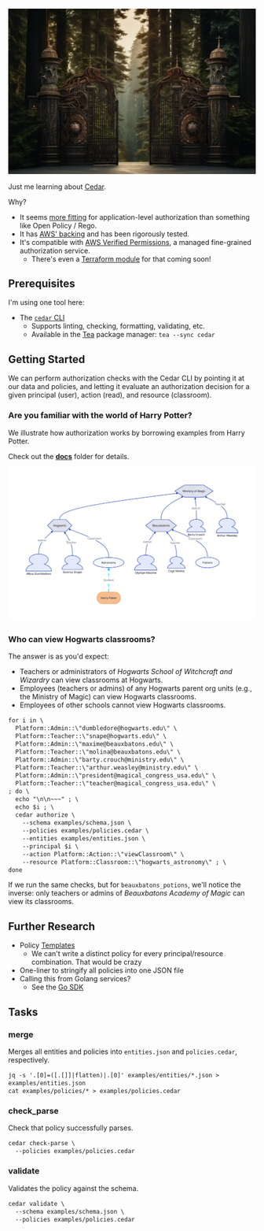 <p align="center">
  <img src="./forest.jpg" width="600" />
</p>

Just me learning about [Cedar][cedar].

Why?

- It seems [more fitting][permit-opa-cedar] for application-level authorization than something like Open Policy / Rego.
- It has [AWS' backing][aws-cedar-press] and has been rigorously tested.
- It's compatible with [AWS Verified Permissions][aws-vp], a managed fine-grained authorization service.
  - There's even a [Terraform module][aws-vp-tf] for that coming soon!

[aws-vp-tf]: https://github.com/hashicorp/terraform-provider-aws/issues/32158
[aws-vp]: https://aws.amazon.com/verified-permissions/
[aws-cedar-press]: https://aws.amazon.com/about-aws/whats-new/2023/05/cedar-open-source-language-access-control/
[cedar]: https://docs.cedarpolicy.com/
[permit-opa-cedar]: https://www.permit.io/blog/opa-vs-cedar

## Prerequisites

I'm using one tool here:

- The [`cedar` CLI][cedar-cli]
  - Supports linting, checking, formatting, validating, etc.
  - Available in the [Tea][tea] package manager: `tea --sync cedar`

[tea]: https://docs.tea.xyz/getting-started/install-tea
[cedar-cli]: https://github.com/cedar-policy/cedar/tree/main/cedar-policy-cli

## Getting Started

We can perform authorization checks with the Cedar CLI by pointing it at our data and policies, and letting it evaluate an authorization decision for a given principal (user), action (read), and resource (classroom).

### Are you familiar with the world of Harry Potter?

We illustrate how authorization works by borrowing examples from Harry Potter.

Check out the [**docs**](./docs) folder for details.

![students](./docs/4-students.svg)

### Who can view Hogwarts classrooms?

The answer is as you'd expect:

- Teachers or administrators of _Hogwarts School of Witchcraft and Wizardry_ can view classrooms at Hogwarts.
- Employees (teachers or admins) of any Hogwarts parent org units (e.g., the Ministry of Magic) can view Hogwarts classrooms.
- Employees of other schools cannot view Hogwarts classrooms.

```shell
for i in \
  Platform::Admin::\"dumbledore@hogwarts.edu\" \
  Platform::Teacher::\"snape@hogwarts.edu\" \
  Platform::Admin::\"maxime@beauxbatons.edu\" \
  Platform::Teacher::\"molina@beauxbatons.edu\" \
  Platform::Admin::\"barty.crouch@ministry.edu\" \
  Platform::Teacher::\"arthur.weasley@ministry.edu\" \
  Platform::Admin::\"president@magical_congress_usa.edu\" \
  Platform::Teacher::\"teacher@magical_congress_usa.edu\" \
; do \
  echo "\n\n~~~" ; \
  echo $i ; \
  cedar authorize \
    --schema examples/schema.json \
    --policies examples/policies.cedar \
    --entities examples/entities.json \
    --principal $i \
    --action Platform::Action::\"viewClassroom\" \
    --resource Platform::Classroom::\"hogwarts_astronomy\" ; \
done
```

If we run the same checks, but for `beauxbatons_potions`, we'll notice the inverse: only teachers or admins of _Beauxbatons Academy of Magic_ can view its classrooms.

## Further Research

- Policy [Templates][templates]
  - We can't write a distinct policy for every principal/resource combination. That would be crazy
- One-liner to stringify all policies into one JSON file
- Calling this from Golang services?
  - See the [Go SDK][go-sdk]

[go-sdk]: https://github.com/aws/aws-sdk-go-v2/blob/v1.21.0/service/verifiedpermissions/api_op_IsAuthorized.go
[templates]: https://docs.cedarpolicy.com/templates.html
[schemas]: https://docs.cedarpolicy.com/schema.html

## Tasks

### merge

Merges all entities and policies into `entities.json` and `policies.cedar`, respectively.

```shell
jq -s '.[0]=([.[]]|flatten)|.[0]' examples/entities/*.json > examples/entities.json
cat examples/policies/* > examples/policies.cedar
```

### check_parse

Check that policy successfully parses.

```shell
cedar check-parse \
  --policies examples/policies.cedar
```

### validate

Validates the policy against the schema.

```shell
cedar validate \
  --schema examples/schema.json \
  --policies examples/policies.cedar
```
